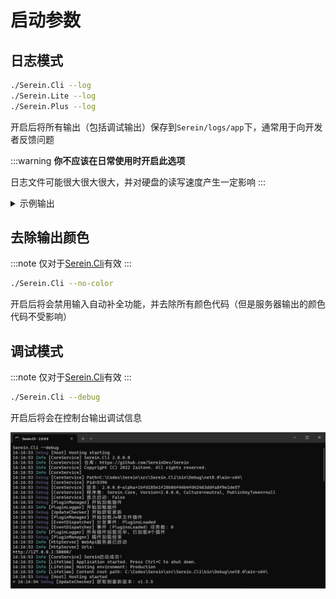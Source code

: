 # 启动参数

## 日志模式

```sh
./Serein.Cli --log
./Serein.Lite --log
./Serein.Plus --log
```

开启后将所有输出（包括调试输出）保存到`Serein/logs/app`下，通常用于向开发者反馈问题

:::warning
**你不应该在日常使用时开启此选项**

日志文件可能很大很大很大，并对硬盘的读写速度产生一定影响
:::

<details>

<summary>
示例输出
</summary>

```log
16:21:12.951615 [Microsoft.Extensions.Hosting.Internal.Host] [Debug/Starting] Hosting starting
16:21:12.990879 [Serein.Core.Services.CoreService] [Information/0] Serein.Lite 2.0.0.0
16:21:12.993196 [Serein.Core.Services.CoreService] [Information/0] 仓库: https://github.com/SereinDev/Serein
16:21:12.993217 [Serein.Core.Services.CoreService] [Information/0] Copyright (C) 2022 Zaitonn. All rights reserved.
16:21:12.993221 [Serein.Core.Services.CoreService] [Information/0] 
16:21:12.993267 [Serein.Core.Services.CoreService] [Debug/0] Path=C:\Codes\Serein\src\Serein.Lite\bin\Debug\net8.0-windows\win-x64\publish\
16:21:12.993288 [Serein.Core.Services.CoreService] [Debug/0] Pid=24456
16:21:12.993322 [Serein.Core.Services.CoreService] [Debug/0] 版本：2.0.0.0-alpha+c165706bf61db4c691d7f66fab2a526a3698fbc8
16:21:12.993347 [Serein.Core.Services.CoreService] [Debug/0] 程序集：Serein.Core, Version=2.0.0.0, Culture=neutral, PublicKeyToken=null
16:21:12.993461 [Serein.Core.Services.CoreService] [Debug/0] 首次启动：False
16:21:13.003900 [Serein.Core.Services.Network.UpdateChecker] [Debug/0] 开始获取更新
16:21:13.004381 [Serein.Core.Services.Plugins.PluginManager] [Debug/0] 插件加载结束
16:21:13.058166 [Serein.Core.Services.CoreService] [Information/0] Serein启动成功！
16:21:13.058725 [Microsoft.Hosting.Lifetime] [Information/0] Application started. Press Ctrl+C to shut down.
16:21:13.058854 [Microsoft.Hosting.Lifetime] [Information/0] Hosting environment: Production
16:21:13.058877 [Microsoft.Hosting.Lifetime] [Information/0] Content root path: C:\Codes\Serein\src\Serein.Lite\bin\Debug\net8.0-windows\win-x64\publish\
16:21:13.059136 [Microsoft.Extensions.Hosting.Internal.Host] [Debug/Started] Hosting started
16:21:14.218953 [Serein.Core.Services.Network.UpdateChecker] [Debug/0] 获取到最新版本：v1.3.5
16:21:14.219357 [Serein.Core.Services.Network.UpdateChecker] [Debug/0] 获取更新结束
```

</details>

## 去除输出颜色

:::note
仅对于[Serein.Cli](../rookie/choose#cli)有效
:::

```sh
./Serein.Cli --no-color
```

开启后将会禁用输入自动补全功能，并去除所有颜色代码（但是服务器输出的颜色代码不受影响）

## 调试模式

:::note
仅对于[Serein.Cli](../rookie/choose#cli)有效
:::

```sh
./Serein.Cli --debug
```

开启后将会在控制台输出调试信息

![调试模式](./debug_mode.png)

